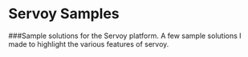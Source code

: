# Servoy Samples
###Sample solutions for the Servoy platform.
A few sample solutions I made to highlight the various features of servoy.
